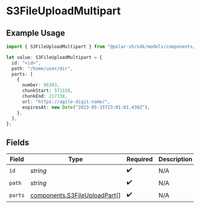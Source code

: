 # S3FileUploadMultipart

## Example Usage

```typescript
import { S3FileUploadMultipart } from "@polar-sh/sdk/models/components/s3fileuploadmultipart.js";

let value: S3FileUploadMultipart = {
  id: "<id>",
  path: "/home/user/dir",
  parts: [
    {
      number: 96303,
      chunkStart: 571158,
      chunkEnd: 217338,
      url: "https://agile-digit.name/",
      expiresAt: new Date("2023-05-15T23:01:01.438Z"),
    },
  ],
};
```

## Fields

| Field                                                                        | Type                                                                         | Required                                                                     | Description                                                                  |
| ---------------------------------------------------------------------------- | ---------------------------------------------------------------------------- | ---------------------------------------------------------------------------- | ---------------------------------------------------------------------------- |
| `id`                                                                         | *string*                                                                     | :heavy_check_mark:                                                           | N/A                                                                          |
| `path`                                                                       | *string*                                                                     | :heavy_check_mark:                                                           | N/A                                                                          |
| `parts`                                                                      | [components.S3FileUploadPart](../../models/components/s3fileuploadpart.md)[] | :heavy_check_mark:                                                           | N/A                                                                          |